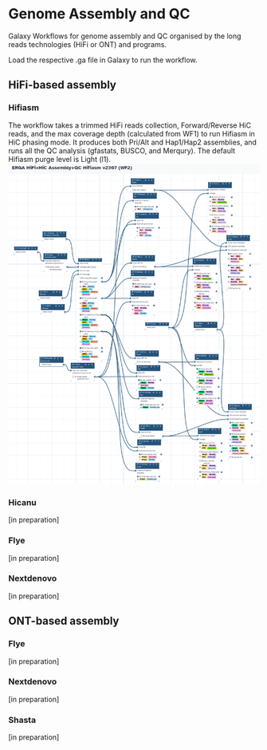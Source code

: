# Genome Assembly and QC
Galaxy Workflows for genome assembly and QC organised by the long reads technologies (HiFi or ONT) and programs.

Load the respective .ga file in Galaxy to run the workflow.

## HiFi-based assembly

### Hifiasm
The workflow takes a trimmed HiFi reads collection, Forward/Reverse HiC reads, and the max coverage depth (calculated from WF1) to run Hifiasm in HiC phasing mode. It produces both Pri/Alt and Hap1/Hap2 assemblies, and runs all the QC analysis (gfastats, BUSCO, and Merqury). The default Hifiasm purge level is Light (l1).
![ContHifiasmHiC](pics/ContHifiasmHiC2307.png)


### Hicanu
\[in preparation]
### Flye
\[in preparation]
### Nextdenovo
\[in preparation]

## ONT-based assembly

### Flye
\[in preparation]
### Nextdenovo
\[in preparation]
### Shasta
\[in preparation]

